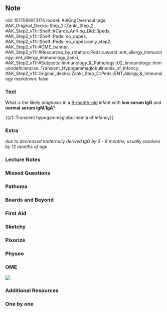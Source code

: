 ## Note
nid: 1517066913174
model: AnKingOverhaul
tags: #AK_Original_Decks::Step_2::Zanki_Step_2, #AK_Step2_v11::!Shelf::#Cards_AnKing_Did::3peds, #AK_Step2_v11::!Shelf::Peds::no_dupes, #AK_Step2_v11::!Shelf::Peds::no_dupes::only_step2, #AK_Step2_v11::#OME_banner, #AK_Step2_v11::#Resources_by_rotation::Peds::uworld::ent_allergy_immunology::ent_allergy_immunology_zanki, #AK_Step2_v11::#Subjects::Immunology_&_Pathology::02_Immunology::Immunodeficiencies::Transient_Hypogammaglobulinemia_of_Infancy, #AK_Step2_v11::Original_decks::Zanki_Step_2::Peds::ENT,_Allergy,_&_Immunology
markdown: false

### Text
What is the likely <i>diagnosis</i> in a <u>8-month-old</u> infant
with <b>low serum IgG</b> and <b>normal</b> <b>serum
IgM</b>/<b>IgA</b>?
<div>
  {{c1::Transient hypogammaglobulinemia of infancy}}
</div>

### Extra
<i>due to decreased maternally derived IgG by 3 - 6 months; usually
resolves by 12 months of age</i>

### Lecture Notes


### Missed Questions


### Pathoma


### Boards and Beyond


### First Aid


### Sketchy


### Pixorize


### Physeo


### OME
<div class="ome-widget">
  <a href="https://onlinemeded.org?ref=anki"><img src=
  "_OME_AnkiFlashcards_General_3.png"></a>
</div>

### Additional Resources


### One by one

